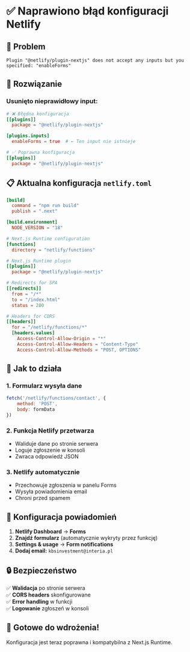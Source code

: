 # ✅ Naprawiono błąd konfiguracji Netlify

## 🚨 Problem
```
Plugin "@netlify/plugin-nextjs" does not accept any inputs but you specified: "enableForms"
```

## 🔧 Rozwiązanie

### **Usunięto nieprawidłowy input:**
```toml
# ❌ Błędna konfiguracja
[[plugins]]
  package = "@netlify/plugin-nextjs"

[plugins.inputs]
  enableForms = true  # ← Ten input nie istnieje
```

```toml
# ✅ Poprawna konfiguracja
[[plugins]]
  package = "@netlify/plugin-nextjs"
```

## 📋 Aktualna konfiguracja `netlify.toml`

```toml
[build]
  command = "npm run build"
  publish = ".next"

[build.environment]
  NODE_VERSION = "18"

# Next.js Runtime configuration
[functions]
  directory = "netlify/functions"

# Next.js Runtime plugin
[[plugins]]
  package = "@netlify/plugin-nextjs"

# Redirects for SPA
[[redirects]]
  from = "/*"
  to = "/index.html"
  status = 200

# Headers for CORS
[[headers]]
  for = "/netlify/functions/*"
  [headers.values]
    Access-Control-Allow-Origin = "*"
    Access-Control-Allow-Headers = "Content-Type"
    Access-Control-Allow-Methods = "POST, OPTIONS"
```

## 🎯 Jak to działa

### **1. Formularz wysyła dane**
```javascript
fetch('/netlify/functions/contact', {
    method: 'POST',
    body: formData
})
```

### **2. Funkcja Netlify przetwarza**
- Waliduje dane po stronie serwera
- Loguje zgłoszenie w konsoli
- Zwraca odpowiedź JSON

### **3. Netlify automatycznie**
- Przechowuje zgłoszenia w panelu Forms
- Wysyła powiadomienia email
- Chroni przed spamem

## 📧 Konfiguracja powiadomień

1. **Netlify Dashboard** → **Forms**
2. **Znajdź formularz** (automatycznie wykryty przez funkcję)
3. **Settings & usage** → **Form notifications**
4. **Dodaj email:** `kbsinvestment@interia.pl`

## 🔒 Bezpieczeństwo

✅ **Walidacja** po stronie serwera  
✅ **CORS headers** skonfigurowane  
✅ **Error handling** w funkcji  
✅ **Logowanie** zgłoszeń w konsoli  

## 🚀 Gotowe do wdrożenia!

Konfiguracja jest teraz poprawna i kompatybilna z Next.js Runtime.
